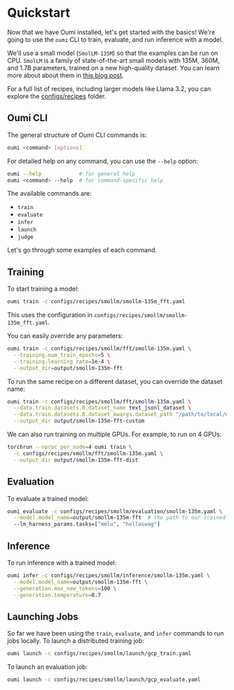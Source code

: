 # Quickstart

Now that we have Oumi installed, let's get started with the basics! We're going to use the `oumi` CLI to train, evaluate, and run inference with a model.

We'll use a small model (`SmolLM-135M`) so that the examples can be run on CPU. `SmolLM` is a family of state-of-the-art small models with 135M, 360M, and 1.7B parameters, trained on a new high-quality dataset. You can learn more about about them in [this blog post](https://huggingface.co/blog/smollm).

For a full list of recipes, including larger models like Llama 3.2, you can explore the [configs/recipes](https://github.com/oumi-ai/oumi/tree/main/configs/recipes) folder.

## Oumi CLI

The general structure of Oumi CLI commands is:

```bash
oumi <command> [options]
```

For detailed help on any command, you can use the `--help` option:

```bash
oumi --help            # for general help
oumi <command> --help  # for command-specific help
```

The available commands are:

- `train`
- `evaluate`
- `infer`
- `launch`
- `judge`

Let's go through some examples of each command.

## Training

To start training a model:

```bash
oumi train -c configs/recipes/smollm/smollm-135m_fft.yaml
```

This uses the configuration in `configs/recipes/smollm/smollm-135m_fft.yaml`.

You can easily override any parameters:

```bash
oumi train -c configs/recipes/smollm/fft/smollm-135m.yaml \
  --training.num_train_epochs=5 \
  --training.learning_rate=1e-4 \
  --output_dir=output/smollm-135m-fft
```

To run the same recipe on a different dataset, you can override the dataset name:

```bash
oumi train -c configs/recipes/smollm/fft/smollm-135m.yaml \
  --data.train.datasets.0.dataset_name text_jsonl_dataset \
  --data.train.datasets.0.dataset_kwargs.dataset_path "/path/to/local/dataset" \
  --output_dir output/smollm-135m-fft-custom
```

We can also run training on multiple GPUs. For example, to run on 4 GPUs:

```bash
torchrun --nproc_per_node=4 oumi train \
  -c configs/recipes/smollm/fft/smollm-135m.yaml \
  --output_dir output/smollm-135m-fft-dist
```

## Evaluation

To evaluate a trained model:

```bash
oumi evaluate -c configs/recipes/smollm/evaluation/smollm-135m.yaml \
  --model.model_name=output/smollm-135m-fft  # the path to our trained model \
  --lm_harness_params.tasks=["mmlu", "hellaswag"]
```

## Inference

To run inference with a trained model:

```bash
oumi infer -c configs/recipes/smollm/inference/smollm-135m.yaml \
  --model.model_name=output/smollm-135m-fft \
  --generation.max_new_tokens=100 \
  --generation.temperature=0.7
```

## Launching Jobs

So far we have been using the `train`, `evaluate`, and `infer` commands to run jobs locally.
To launch a distributed training job:

```bash
oumi launch -c configs/recipes/smollm/launch/gcp_train.yaml
```

To launch an evaluation job:

```bash
oumi launch -c configs/recipes/smollm/launch/gcp_evaluate.yaml
```
